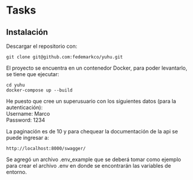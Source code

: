 # Tasks

## Instalación
Descargar el repositorio con:

```
git clone git@github.com:fedemarkco/yuhu.git
```
El proyecto se encuentra en un contenedor Docker, para poder levantarlo, se tiene que ejecutar:

```
cd yuhu
docker-compose up --build
```
He puesto que cree un superusuario con los siguientes datos (para la autenticación):
<br>Username: Marco
<br>Password: 1234

La paginación es de 10 y para chequear la documentación de la api se puede ingresar a:

```
http://localhost:8000/swagger/

```

Se agregó un archivo .env_example que se deberá tomar como ejemplo para crear el archivo .env en donde se encontrarán las variables de entorno.
